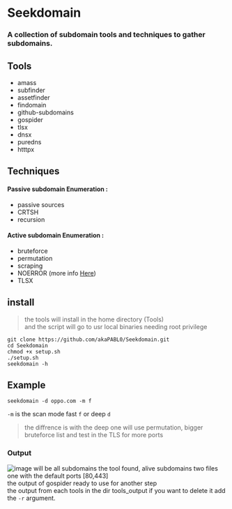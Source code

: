 # Seekdomain
### A collection of subdomain tools and techniques to gather subdomains.


## Tools 
* amass                                                                                                                                         
* subfinder                                                                                                                              
* assetfinder                                                                                                                      
* findomain  
* github-subdomains 
* gospider 
* tlsx 
* dnsx 
* puredns 
* htttpx 

## Techniques 
#### Passive subdomain Enumeration :
* passive sources 
* CRTSH
* recursion
#### Active subdomain Enumeration :  
* bruteforce 
* permutation 
* scraping 
* NOERROR  (more info [Here](https://www.securesystems.de/blog/enhancing-subdomain-enumeration-ents-and-noerror))
* TLSX 

## install
> the tools will install in the home directory (Tools) \
and the script will go to usr local binaries needing root privilege
```
git clone https://github.com/akaPABL0/Seekdomain.git
cd Seekdomain
chmod +x setup.sh
./setup.sh
seekdomain -h
```

## Example
```
seekdomain -d oppo.com -m f
```
```-m``` is the scan mode fast ```f``` or deep ```d``` 
> the diffrence is with the deep one will use permutation, bigger bruteforce list and test in the TLS for more ports



### Output 
![image](https://user-images.githubusercontent.com/101532943/219975655-50944f29-de99-40bd-afee-704c448bcdea.png)
will be all subdomains the tool found, alive subdomains two files    \
one with the default ports [80,443] \
the output of gospider ready to use for another step \
the output from each tools in the dir  tools_output if you want to delete it add the ```-r``` argument.
